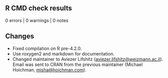 ## R CMD check results

0 errors | 0 warnings | 0 notes

## Changes

* Fixed compilation on R pre-4.2.0.
* Use roxygen2 and markdown for documentation.
* Changed maintainer to Aviezer Lifshitz (aviezer.lifshitz@weizmann.ac.il). Email was sent to CRAN from the previous maintainer (Michael Hoichman, misha@hoichman.com). 
